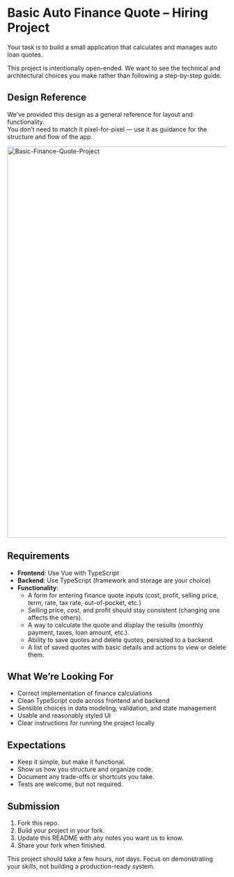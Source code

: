 # Basic Auto Finance Quote – Hiring Project

Your task is to build a small application that calculates and manages auto loan quotes.  

This project is intentionally open-ended. We want to see the technical and architectural choices you make rather than following a step-by-step guide.

## Design Reference

We’ve provided this design as a general reference for layout and functionality.  
You don’t need to match it pixel-for-pixel — use it as guidance for the structure and flow of the app.


<img width="1140" height="895" alt="Basic-Finance-Quote-Project" src="https://github.com/user-attachments/assets/0e2587dc-ed83-4d2a-b5b7-bec9ccd463db" />

## Requirements

- **Frontend**: Use Vue with TypeScript  
- **Backend**: Use TypeScript (framework and storage are your choice)  
- **Functionality**:
  - A form for entering finance quote inputs (cost, profit, selling price, term, rate, tax rate, out-of-pocket, etc.)  
  - Selling price, cost, and profit should stay consistent (changing one affects the others).  
  - A way to calculate the quote and display the results (monthly payment, taxes, loan amount, etc.).  
  - Ability to save quotes and delete quotes, persisted to a backend.  
  - A list of saved quotes with basic details and actions to view or delete them.  

## What We’re Looking For

- Correct implementation of finance calculations  
- Clean TypeScript code across frontend and backend  
- Sensible choices in data modeling, validation, and state management  
- Usable and reasonably styled UI  
- Clear instructions for running the project locally  

## Expectations

- Keep it simple, but make it functional.  
- Show us how you structure and organize code.  
- Document any trade-offs or shortcuts you take.  
- Tests are welcome, but not required.  

## Submission

1. Fork this repo.  
2. Build your project in your fork.  
3. Update this README with any notes you want us to know.  
4. Share your fork when finished.  

This project should take a few hours, not days. Focus on demonstrating your skills, not building a production-ready system.  
